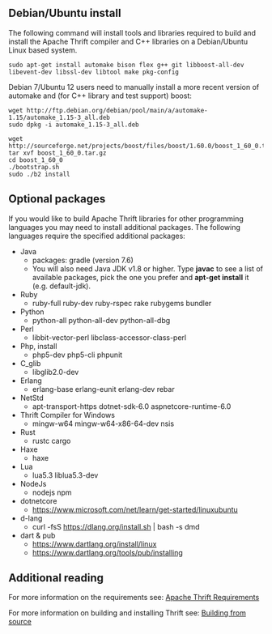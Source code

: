 ## Debian/Ubuntu install
The following command will install tools and libraries required to build and install the Apache Thrift compiler and C++ libraries on a Debian/Ubuntu Linux based system.

	sudo apt-get install automake bison flex g++ git libboost-all-dev libevent-dev libssl-dev libtool make pkg-config

Debian 7/Ubuntu 12 users need to manually install a more recent version of automake and (for C++ library and test support) boost:

    wget http://ftp.debian.org/debian/pool/main/a/automake-1.15/automake_1.15-3_all.deb
    sudo dpkg -i automake_1.15-3_all.deb

    wget http://sourceforge.net/projects/boost/files/boost/1.60.0/boost_1_60_0.tar.gz                                                                      tar xvf boost_1_60_0.tar.gz
    cd boost_1_60_0
    ./bootstrap.sh
    sudo ./b2 install

## Optional packages

If you would like to build Apache Thrift libraries for other programming languages you may need to install additional packages. The following languages require the specified additional packages:

 * Java
	* packages: gradle (version 7.6)
	* You will also need Java JDK v1.8 or higher. Type **javac** to see a list of available packages, pick the one you prefer and **apt-get install** it (e.g. default-jdk).
 * Ruby
	* ruby-full ruby-dev ruby-rspec rake rubygems bundler
 * Python
	* python-all python-all-dev python-all-dbg
 * Perl
	* libbit-vector-perl libclass-accessor-class-perl
 * Php, install
	* php5-dev php5-cli phpunit
 * C_glib
	* libglib2.0-dev
 * Erlang
	* erlang-base erlang-eunit erlang-dev rebar
 * NetStd
	* apt-transport-https dotnet-sdk-6.0 aspnetcore-runtime-6.0
 * Thrift Compiler for Windows
	* mingw-w64 mingw-w64-x86-64-dev nsis
 * Rust
	* rustc cargo
 * Haxe
	* haxe
 * Lua
    * lua5.3 liblua5.3-dev
 * NodeJs
    * nodejs npm
 * dotnetcore
    * https://www.microsoft.com/net/learn/get-started/linuxubuntu
 * d-lang
    * curl -fsS https://dlang.org/install.sh | bash -s dmd
 * dart & pub
    * https://www.dartlang.org/install/linux
    * https://www.dartlang.org/tools/pub/installing


## Additional reading

For more information on the requirements see: [Apache Thrift Requirements](/docs/install)

For more information on building and installing Thrift see: [Building from source](/docs/BuildingFromSource)
